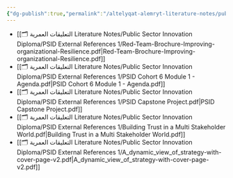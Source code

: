 ```yaml
---
{"dg-publish":true,"permalink":"/altelyqat-alemryt-literature-notes/public-sector-innovation-diploma/psid-external-references-1/psid-external-references/"}
---
```



-  [[🗂️ التعليقات العمرية Literature Notes/Public Sector Innovation Diploma/PSID External References 1/Red-Team-Brochure-Improving-organizational-Resilience.pdf|Red-Team-Brochure-Improving-organizational-Resilience.pdf]]
-  [[🗂️ التعليقات العمرية Literature Notes/Public Sector Innovation Diploma/PSID External References 1/PSID Cohort 6 Module 1 - Agenda.pdf|PSID Cohort 6 Module 1 - Agenda.pdf]]
-  [[🗂️ التعليقات العمرية Literature Notes/Public Sector Innovation Diploma/PSID External References 1/PSID Capstone Project.pdf|PSID Capstone Project.pdf]]
-  [[🗂️ التعليقات العمرية Literature Notes/Public Sector Innovation Diploma/PSID External References 1/Building Trust in a Multi Stakeholder World.pdf|Building Trust in a Multi Stakeholder World.pdf]]
-  [[🗂️ التعليقات العمرية Literature Notes/Public Sector Innovation Diploma/PSID External References 1/A_dynamic_view_of_strategy-with-cover-page-v2.pdf|A_dynamic_view_of_strategy-with-cover-page-v2.pdf]]

